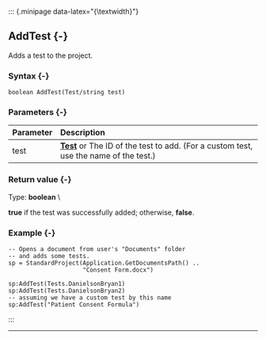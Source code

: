 ::: {.minipage data-latex="{\textwidth}"}
## AddTest {-}

Adds a test to the project.

### Syntax {-}

```{sql}
boolean AddTest(Test/string test)
```

### Parameters {-}

**Parameter** | **Description**
| :-- | :-- |
test | **[Test](#tests)** or The ID of the test to add. (For a custom test, use the name of the test.)

### Return value {-}

Type: **boolean** \

**true** if the test was successfully added; otherwise, **false**.

### Example {-}

```{sql}
-- Opens a document from user's "Documents" folder
-- and adds some tests.
sp = StandardProject(Application.GetDocumentsPath() ..
                     "Consent Form.docx")

sp:AddTest(Tests.DanielsonBryan1)
sp:AddTest(Tests.DanielsonBryan2)
-- assuming we have a custom test by this name
sp:AddTest("Patient Consent Formula")
```
:::

***
